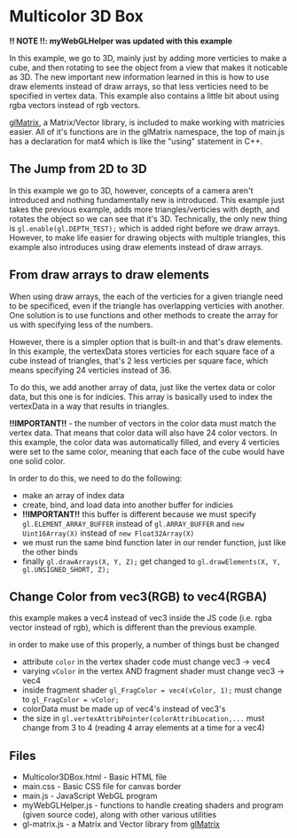 # Multicolor 3D Box
**!! NOTE !!: myWebGLHelper was updated with this example**

In this example, we go to 3D, mainly just by adding more verticies to make a cube, and then rotating to see the object from a view that makes it noticable as 3D.
The new important new information learned in this is how to use draw elements instead of draw arrays, so that less verticies need to be specified in vertex data.
This example also contains a little bit about using rgba vectors instead of rgb vectors.

[glMatrix](https://glmatrix.net/), a Matrix/Vector library, is included to make working with matricies easier.
All of it's functions are in the glMatrix namespace, the top of main.js has a declaration for mat4 which is like the "using" statement in C++.

## The Jump from 2D to 3D
In this example we go to 3D, however, concepts of a camera aren't introduced and nothing fundamentally new is introduced.
This example just takes the previous example, adds more triangles/verticies with depth, and rotates the object so we can see that it's 3D.
Technically, the only new thing is `gl.enable(gl.DEPTH_TEST);` which is added right before we draw arrays.
However, to make life easier for drawing objects with multiple triangles, this example also introduces using draw elements instead of draw arrays.

## From draw arrays to draw elements
When using draw arrays, the each of the verticies for a given triangle need to be specificed, even if the triangle has overlapping verticies with another.
One solution is to use functions and other methods to create the array for us with specifying less of the numbers.

However, there is a simpler option that is built-in and that's draw elements. In this example, the vertexData stores verticies for each square face of a cube instead of triangles, that's 2 less verticies per square face, which means specifying 24 verticies instead of 36.

To do this, we add another array of data, just like the vertex data or color data, but this one is for indicies. This array is basically used to index the vertexData in a way that results in triangles.

**!!IMPORTANT!!** - the number of vectors in the color data must match the vertex data. That means that color data will also have 24 color vectors. In this example, the color data was automatically filled, and every 4 verticies were set to the same color, meaning that each face of the cube would have one solid color.

In order to do this, we need to do the following:
- make an array of index data
- create, bind, and load data into another buffer for indicies
- **!!IMPORTANT!!** this buffer is different because we must specify `gl.ELEMENT_ARRAY_BUFFER` instead of `gl.ARRAY_BUFFER` and `new Uint16Array(X)` instead of `new Float32Array(X)`
- we must run the same bind function later in our render function, just like the other binds
- finally `gl.drawArrays(X, Y, Z);` get changed to `gl.drawElements(X, Y, gl.UNSIGNED_SHORT, Z);`

## Change Color from vec3(RGB) to vec4(RGBA)
this example makes a vec4 instead of vec3 inside the JS code (i.e. rgba vector instead of rgb), which is different than the previous example.

in order to make use of this properly, a number of things bust be changed

- attribute `color` in the vertex shader code must change vec3 -> vec4
- varying `vColor` in the vertex AND fragment shader must change vec3 -> vec4
- inside fragment shader `gl_FragColor = vec4(vColor, 1);` must change to `gl_FragColor = vColor;`
- colorData must be made up of vec4's instead of vec3's
- the size in `gl.vertexAttribPointer(colorAttribLocation,...` must change from 3 to 4 (reading 4 array elements at a time for a vec4)


## Files
- Multicolor3DBox.html - Basic HTML file
- main.css - Basic CSS file for canvas border
- main.js - JavaScript WebGL program
- myWebGLHelper.js - functions to handle creating shaders and program (given source code), along with other various utilities
- gl-matrix.js - a Matrix and Vector library from [glMatrix](https://glmatrix.net/)
